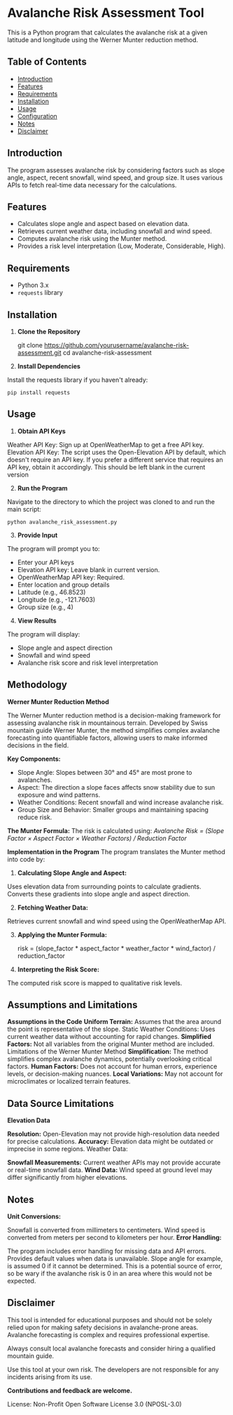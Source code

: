 # Avalanche Risk Assessment Tool

This is a Python program that calculates the avalanche risk at a given latitude and longitude using the Werner Munter reduction method.

## Table of Contents

- [Introduction](#introduction)
- [Features](#features)
- [Requirements](#requirements)
- [Installation](#installation)
- [Usage](#usage)
- [Configuration](#configuration)
- [Notes](#notes)
- [Disclaimer](#disclaimer)

## Introduction

The program assesses avalanche risk by considering factors such as slope angle, aspect, recent snowfall, wind speed, and group size. It uses various APIs to fetch real-time data necessary for the calculations.

## Features

- Calculates slope angle and aspect based on elevation data.
- Retrieves current weather data, including snowfall and wind speed.
- Computes avalanche risk using the Munter method.
- Provides a risk level interpretation (Low, Moderate, Considerable, High).

## Requirements

- Python 3.x
- `requests` library

## Installation

1. **Clone the Repository**

   git clone https://github.com/yourusername/avalanche-risk-assessment.git
   cd avalanche-risk-assessment

2. **Install Dependencies**

Install the requests library if you haven't already:

    pip install requests

## Usage
1. **Obtain API Keys**

Weather API Key: Sign up at OpenWeatherMap to get a free API key.
Elevation API Key: The script uses the Open-Elevation API by default, which doesn't require an API key. If you prefer a different service that requires an API key, obtain it accordingly. This should be left blank in the current version

2. **Run the Program**

Navigate to the directory to which the project was cloned to and run the main script:

    python avalanche_risk_assessment.py

3. **Provide Input**

The program will prompt you to:

- Enter your API keys
- Elevation API key: Leave blank in current version.
- OpenWeatherMap API key: Required.
- Enter location and group details
- Latitude (e.g., 46.8523)
- Longitude (e.g., -121.7603)
- Group size (e.g., 4)

4. **View Results**

The program will display:

- Slope angle and aspect direction
- Snowfall and wind speed
- Avalanche risk score and risk level interpretation

## Methodology

**Werner Munter Reduction Method**

The Werner Munter reduction method is a decision-making framework for assessing avalanche risk in mountainous terrain. Developed by Swiss mountain guide Werner Munter, the method simplifies complex avalanche forecasting into quantifiable factors, allowing users to make informed decisions in the field.

**Key Components:**
- Slope Angle: Slopes between 30° and 45° are most prone to avalanches.
- Aspect: The direction a slope faces affects snow stability due to sun exposure and wind patterns.
- Weather Conditions: Recent snowfall and wind increase avalanche risk.
- Group Size and Behavior: Smaller groups and maintaining spacing reduce risk.

**The Munter Formula:**
The risk is calculated using:
*Avalanche Risk = (Slope Factor × Aspect Factor × Weather Factors) / Reduction Factor*

**Implementation in the Program**
The program translates the Munter method into code by:

1. **Calculating Slope Angle and Aspect:**

Uses elevation data from surrounding points to calculate gradients.
Converts these gradients into slope angle and aspect direction.

2. **Fetching Weather Data:**

Retrieves current snowfall and wind speed using the OpenWeatherMap API.

3. **Applying the Munter Formula:**

    risk = (slope_factor * aspect_factor * weather_factor * wind_factor) / reduction_factor

4. **Interpreting the Risk Score:**

The computed risk score is mapped to qualitative risk levels.

## Assumptions and Limitations

**Assumptions in the Code**
**Uniform Terrain:** Assumes that the area around the point is representative of the slope.
Static Weather Conditions: Uses current weather data without accounting for rapid changes.
**Simplified Factors:** Not all variables from the original Munter method are included.
Limitations of the Werner Munter Method
**Simplification:** The method simplifies complex avalanche dynamics, potentially overlooking critical factors.
**Human Factors:** Does not account for human errors, experience levels, or decision-making nuances.
**Local Variations:** May not account for microclimates or localized terrain features.

## Data Source Limitations

**Elevation Data**

**Resolution:** Open-Elevation may not provide high-resolution data needed for precise calculations.
**Accuracy:** Elevation data might be outdated or imprecise in some regions.
Weather Data:

**Snowfall Measurements:** Current weather APIs may not provide accurate or real-time snowfall data.
**Wind Data:** Wind speed at ground level may differ significantly from higher elevations.

## Notes
**Unit Conversions:**

Snowfall is converted from millimeters to centimeters.
Wind speed is converted from meters per second to kilometers per hour.
**Error Handling:**

The program includes error handling for missing data and API errors.
Provides default values when data is unavailable. Slope angle for example, is assumed 0 if it cannot be determined. This is a potential source of error, so be wary if the avalanche risk is 0 in an area where this would not be expected.

## Disclaimer
This tool is intended for educational purposes and should not be solely relied upon for making safety decisions in avalanche-prone areas. Avalanche forecasting is complex and requires professional expertise.

Always consult local avalanche forecasts and consider hiring a qualified mountain guide.

Use this tool at your own risk. The developers are not responsible for any incidents arising from its use.

**Contributions and feedback are welcome.**

License: Non-Profit Open Software License 3.0 (NPOSL-3.0)